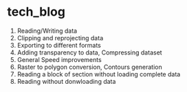 # tech_blog

1. Reading/Writing data
2. Clipping and reprojecting data
3. Exporting to different formats
4. Adding transparency to data, Compressing dataset
5. General Speed improvements
6. Raster to polygon conversion, Contours generation
7. Reading a block of section without loading complete data
8. Reading without donwloading data
